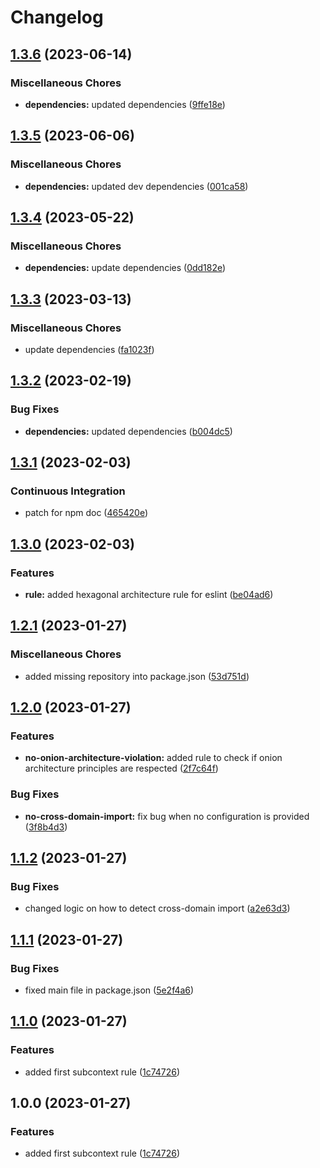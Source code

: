 # Changelog

## [1.3.6](https://github.com/Sefrancois/eslint-plugin/compare/v1.3.5...v1.3.6) (2023-06-14)


### Miscellaneous Chores

* **dependencies:** updated dependencies ([9ffe18e](https://github.com/Sefrancois/eslint-plugin/commit/9ffe18ee3889a951d7df2a4beb4276911c778fc4))

## [1.3.5](https://github.com/Sefrancois/eslint-plugin/compare/v1.3.4...v1.3.5) (2023-06-06)


### Miscellaneous Chores

* **dependencies:** updated dev dependencies ([001ca58](https://github.com/Sefrancois/eslint-plugin/commit/001ca58ff2c68ac9d58303453b0461e66b9e0b77))

## [1.3.4](https://github.com/Sefrancois/eslint-plugin/compare/v1.3.3...v1.3.4) (2023-05-22)


### Miscellaneous Chores

* **dependencies:** update dependencies ([0dd182e](https://github.com/Sefrancois/eslint-plugin/commit/0dd182ea8953579cda0703d4d50ccd26535f66c8))

## [1.3.3](https://github.com/Sefrancois/eslint-plugin/compare/v1.3.2...v1.3.3) (2023-03-13)


### Miscellaneous Chores

* update dependencies ([fa1023f](https://github.com/Sefrancois/eslint-plugin/commit/fa1023f48bf3de5b70849382d2d32d34c05f0033))

## [1.3.2](https://github.com/Sefrancois/eslint-plugin/compare/v1.3.1...v1.3.2) (2023-02-19)


### Bug Fixes

* **dependencies:** updated dependencies ([b004dc5](https://github.com/Sefrancois/eslint-plugin/commit/b004dc5db90d3ff14d897a16993d90d39e52820c))

## [1.3.1](https://github.com/Sefrancois/eslint-plugin/compare/v1.3.0...v1.3.1) (2023-02-03)


### Continuous Integration

* patch for npm doc ([465420e](https://github.com/Sefrancois/eslint-plugin/commit/465420e534af2359244ddb989cab996af7ca2dd1))

## [1.3.0](https://github.com/Sefrancois/eslint-plugin/compare/v1.2.1...v1.3.0) (2023-02-03)


### Features

* **rule:** added hexagonal architecture rule for eslint ([be04ad6](https://github.com/Sefrancois/eslint-plugin/commit/be04ad6fd8b623fe90024fadd88710d451926223))

## [1.2.1](https://github.com/Sefrancois/eslint-plugin/compare/v1.2.0...v1.2.1) (2023-01-27)


### Miscellaneous Chores

* added missing repository into package.json ([53d751d](https://github.com/Sefrancois/eslint-plugin/commit/53d751d7a9320281ffb9607a8f6672e81d12ab74))

## [1.2.0](https://github.com/Sefrancois/eslint-plugin/compare/v1.1.2...v1.2.0) (2023-01-27)


### Features

* **no-onion-architecture-violation:** added rule to check if onion architecture principles are respected ([2f7c64f](https://github.com/Sefrancois/eslint-plugin/commit/2f7c64f6bf9cb32a4f6fb72396ed539b08a25f97))


### Bug Fixes

* **no-cross-domain-import:** fix bug when no configuration is provided ([3f8b4d3](https://github.com/Sefrancois/eslint-plugin/commit/3f8b4d38803cbefe144e38189ff1e61be28809ea))

## [1.1.2](https://github.com/Sefrancois/eslint-plugin/compare/v1.1.1...v1.1.2) (2023-01-27)


### Bug Fixes

* changed logic on how to detect cross-domain import ([a2e63d3](https://github.com/Sefrancois/eslint-plugin/commit/a2e63d3ea44e2dd88d56a1c252939de15014d0bb))

## [1.1.1](https://github.com/Sefrancois/eslint-plugin/compare/v1.1.0...v1.1.1) (2023-01-27)


### Bug Fixes

* fixed main file in package.json ([5e2f4a6](https://github.com/Sefrancois/eslint-plugin/commit/5e2f4a655676675662d9b19e76b28c0c0c57afd5))

## [1.1.0](https://github.com/Sefrancois/eslint-plugin/compare/v1.0.0...v1.1.0) (2023-01-27)


### Features

* added first subcontext rule ([1c74726](https://github.com/Sefrancois/eslint-plugin/commit/1c74726829bd77c7461b6a848d927f1c2ea96252))

## 1.0.0 (2023-01-27)


### Features

* added first subcontext rule ([1c74726](https://github.com/Sefrancois/eslint-plugin/commit/1c74726829bd77c7461b6a848d927f1c2ea96252))
